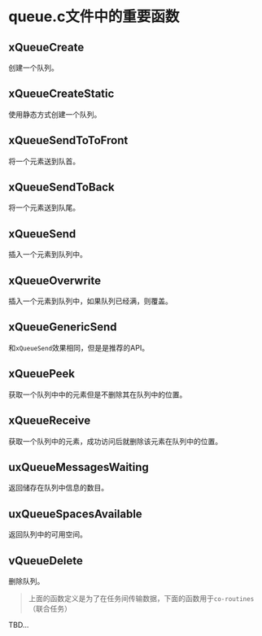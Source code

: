 # queue.c文件中的重要函数

## xQueueCreate

创建一个队列。

## xQueueCreateStatic

使用静态方式创建一个队列。

## xQueueSendToToFront

将一个元素送到队首。

## xQueueSendToBack

将一个元素送到队尾。

## xQueueSend

插入一个元素到队列中。

## xQueueOverwrite

插入一个元素到队列中，如果队列已经满，则覆盖。

## xQueueGenericSend

和`xQueueSend`效果相同，但是是推荐的API。

## xQueuePeek

获取一个队列中中的元素但是不删除其在队列中的位置。

## xQueueReceive

获取一个队列中的元素，成功访问后就删除该元素在队列中的位置。

## uxQueueMessagesWaiting

返回储存在队列中信息的数目。

## uxQueueSpacesAvailable

返回队列中的可用空间。

## vQueueDelete

删除队列。

> 上面的函数定义是为了在任务间传输数据，下面的函数用于`co-routines`（联合任务）

TBD...

